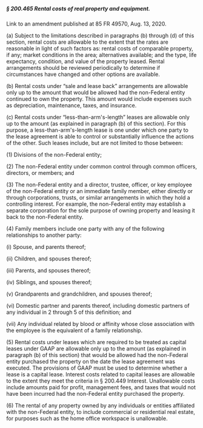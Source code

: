 ##### § 200.465 Rental costs of real property and equipment. #####

Link to an amendment published at 85 FR 49570, Aug. 13, 2020.

(a) Subject to the limitations described in paragraphs (b) through (d) of this section, rental costs are allowable to the extent that the rates are reasonable in light of such factors as: rental costs of comparable property, if any; market conditions in the area; alternatives available; and the type, life expectancy, condition, and value of the property leased. Rental arrangements should be reviewed periodically to determine if circumstances have changed and other options are available.

(b) Rental costs under “sale and lease back” arrangements are allowable only up to the amount that would be allowed had the non-Federal entity continued to own the property. This amount would include expenses such as depreciation, maintenance, taxes, and insurance.

(c) Rental costs under “less-than-arm's-length” leases are allowable only up to the amount (as explained in paragraph (b) of this section). For this purpose, a less-than-arm's-length lease is one under which one party to the lease agreement is able to control or substantially influence the actions of the other. Such leases include, but are not limited to those between:

(1) Divisions of the non-Federal entity;

(2) The non-Federal entity under common control through common officers, directors, or members; and

(3) The non-Federal entity and a director, trustee, officer, or key employee of the non-Federal entity or an immediate family member, either directly or through corporations, trusts, or similar arrangements in which they hold a controlling interest. For example, the non-Federal entity may establish a separate corporation for the sole purpose of owning property and leasing it back to the non-Federal entity.

(4) Family members include one party with any of the following relationships to another party:

(i) Spouse, and parents thereof;

(ii) Children, and spouses thereof;

(iii) Parents, and spouses thereof;

(iv) Siblings, and spouses thereof;

(v) Grandparents and grandchildren, and spouses thereof;

(vi) Domestic partner and parents thereof, including domestic partners of any individual in 2 through 5 of this definition; and

(vii) Any individual related by blood or affinity whose close association with the employee is the equivalent of a family relationship.

(5) Rental costs under leases which are required to be treated as capital leases under GAAP are allowable only up to the amount (as explained in paragraph (b) of this section) that would be allowed had the non-Federal entity purchased the property on the date the lease agreement was executed. The provisions of GAAP must be used to determine whether a lease is a capital lease. Interest costs related to capital leases are allowable to the extent they meet the criteria in § 200.449 Interest. Unallowable costs include amounts paid for profit, management fees, and taxes that would not have been incurred had the non-Federal entity purchased the property.

(6) The rental of any property owned by any individuals or entities affiliated with the non-Federal entity, to include commercial or residential real estate, for purposes such as the home office workspace is unallowable.